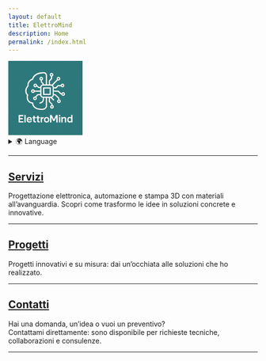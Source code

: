 ```yaml
---
layout: default
title: ElettroMind
description: Home
permalink: /index.html
---
```


<img src="/assets/img/logo.png" alt="Logo ElettroMind" width="150">

<details>
  <summary>🌍 Language</summary>
  <ul>
    <li><a href="/index.html">🇮🇹 Italiano</a></li>
    <li><a href="/pages/en/index.html">🇬🇧 English</a></li>
  </ul>
</details>

***

## [Servizi](/pages/it/servizi.html)
Progettazione elettronica, automazione e stampa 3D con materiali all’avanguardia. 
Scopri come trasformo le idee in soluzioni concrete e innovative.

***

## [Progetti](/pages/it/progetti.html)
Progetti innovativi e su misura: dai un’occhiata alle soluzioni che ho realizzato.

***

## [Contatti](/pages/it/contatti.html)
Hai una domanda, un’idea o vuoi un preventivo?  
Contattami direttamente: sono disponibile per richieste tecniche, collaborazioni e consulenze.

***